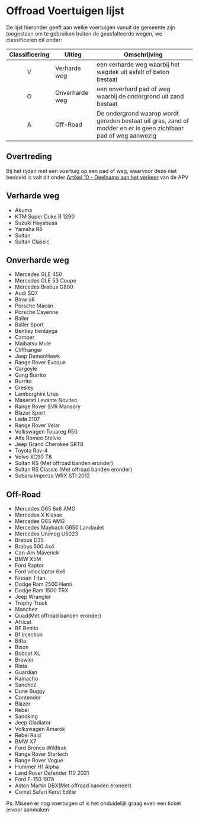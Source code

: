 # Offroad Voertuigen lijst

De lijst hieronder geeft aan welke voertuigen vanuit de gemeente zijn toegestaan om te gebruiken buiten de geasfalteerde wegen, we classificeren dit onder:

| Classificering | Uitleg | Omschrijving |
|:---:|---|---|
|V| Verharde weg | een verharde weg waarbij het wegdek uit asfalt of beton bestaat |
|O| Onverharde weg | een onverhard pad of weg waarbij de ondergrond uit zand bestaat |
|A| Off-Road | De ondergrond waarop wordt gereden bestaat uit gras, zand of modder en er is geen zichtbaar pad of weg aanwezig |

## Overtreding

Bij het rijden met een voertuig op een pad of weg, waarvoor deze niet bedoeld is valt dit onder [Artikel 10 - Deelname aan het verkeer](https://apv.waveroleplay.nl/apv/#artikel-10-deelname-aan-het-verkeer) van de APV

## Verharde weg

* Akuma
* KTM Super Duke R 1290
* Suzuki Hayabusa
* Yamaha R6
* Sultan
* Sultan Classic

## Onverharde weg

* Mercedes GLE 450
* Mercedes GLE 53 Coupe
* Mercedes Brabus G800
* Audi SQ7
* Bmw x6
* Porsche Macan
* Porsche Cayenne
* Baller
* Baller Sport
* Bentley bentayga
* Camper
* Maibatsu Mule
* Cliffhanger
* Jeep DemonHawk
* Range Rover Evoque
* Gargoyle
* Gang Burrito
* Burrito
* Gresley
* Lamborghini Urus
* Maserati Levante Novitec
* Range Rover SVR Mansory
* Blazer Sport
* Lada 2107
* Range Rover Velar
* Volkswagen Touareg R50
* Alfa Romeo Stelvio
* Jeep Grand Cherokee SRT8
* Toyota Rav-4
* Volvo XC90 T8
* Sultan RS (Met offroad banden eronder)
* Sultan RS Classic (Met offroad banden eronder)
* Subaru Impreza WRX STI 2012

## Off-Road

* Mercedes G65 6x6 AMG
* Mercedes X Klasse
* Mercedes G65 AMG
* Mercedes Maybach G650 Landaulet
* Mercedes Unimog U5023
* Brabus D35
* Brabus 500 4x4
* Can-Am Maverick
* BMW X5M
* Ford Raptor
* Ford velociaptor 6x6
* Nissan Titan
* Dodge Ram 2500 Hemi
* Dodge Ram 1500 TRX
* Jeep Wrangler
* Trophy Truck
* Manchez
* Quad(Met offroad banden eronder)
* Africat
* BF Benito
* Bf Injection
* Bifta
* Bison
* Bobcat XL
* Brawler
* Riata
* Guardian
* Kamacho
* Sanchez
* Dune Buggy
* Contender
* Blazer
* Rebel
* Sandking
* Jeep Gladiator
* Volkswagen Amarok
* Rebel Raid
* BMW X7
* Ford Bronco Wildtrak
* Range Rover Startech
* Range Rover Vogue
* Hummer H1 Alpha
* Land Rover Defender 110 2021
* Ford F-150 1978
* Aston Martin DBX(Met offroad banden eronder)
* Comet Safari Kerst Editie

Ps. Missen er nog voertuigen of is het onduidelijk graag even een ticket ervoor aanmaken